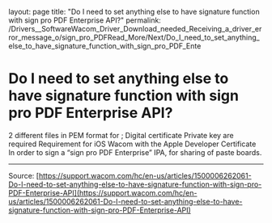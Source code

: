 layout: page
title: "Do I need to set anything else to have signature function with sign pro PDF Enterprise API?"
permalink: /Drivers__SoftwareWacom_Driver_Download_needed_Receiving_a_driver_error_message_o/sign_pro_PDFRead_More/Next/Do_I_need_to_set_anything_else_to_have_signature_function_with_sign_pro_PDF_Ente

# Do I need to set anything else to have signature function with sign pro PDF Enterprise API?

2 different files in PEM format for ; Digital certificate Private key are required Requirement for iOS Wacom with the Apple Developer Certificate In order to sign a “sign pro PDF Enterprise” IPA, for sharing of paste boards.

---
Source: [https://support.wacom.com/hc/en-us/articles/1500006262061-Do-I-need-to-set-anything-else-to-have-signature-function-with-sign-pro-PDF-Enterprise-API](https://support.wacom.com/hc/en-us/articles/1500006262061-Do-I-need-to-set-anything-else-to-have-signature-function-with-sign-pro-PDF-Enterprise-API)
